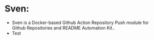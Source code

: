 # Sven:

* Sven is a Docker-based Github Action Repository Push module for Github Repositories and README Automation Kit..
* Test